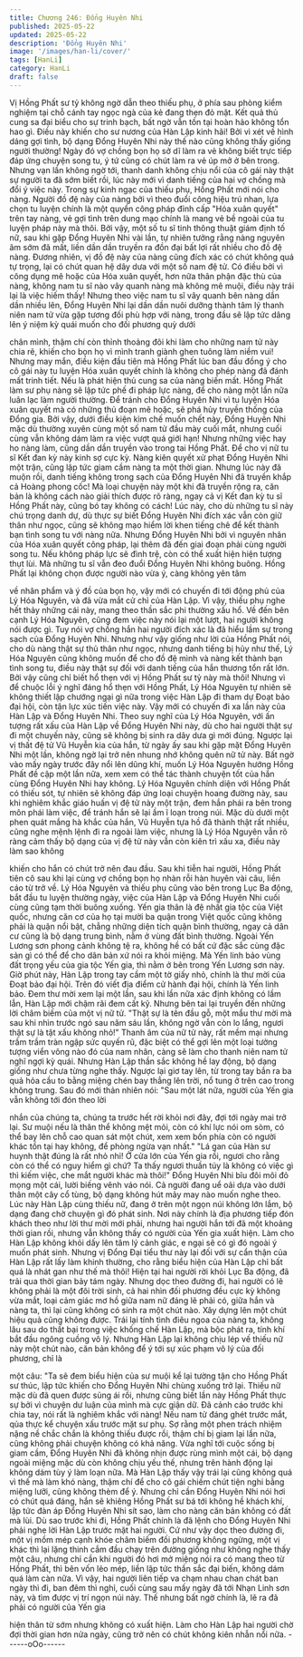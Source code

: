 ```yaml
---
title: Chương 246: Đổng Huyên Nhi
published: 2025-05-22
updated: 2025-05-22
description: 'Đổng Huyên Nhi'
image: '/images/han-li/cover/'
tags: [HanLi]
category: HanLi
draft: false
---
```


Vị Hồng Phất sư tỷ không ngờ dẫn theo thiếu phụ, ở phía sau
phòng kiểm nghiệm tại chỗ cánh tay ngọc ngà của kẻ đang thẹn
đỏ mặt. Kết quả thủ cung sa đại biểu cho sự trinh bạch, bất ngờ
vẫn tồn tại hoàn hảo không tổn hao gì. Điều này khiến cho sư
nương của Hàn Lập kinh hãi!
Bởi vì xét về hình dáng gợi tình, bộ dạng Đổng Huyên Nhi này thế
nào cũng không thấy giống người thường! Ngày đó vợ chồng bọn
họ sở dĩ làm ra vẻ không biết trực tiếp đáp ứng chuyện song tu, ý
tứ cũng có chút làm ra vẻ úp mở ở bên trong. Nhưng vạn lần
không ngờ tới, thanh danh không chịu nổi của cô gái này thật sự
người ta đã sớm biết rồi, lúc này mới vì danh tiếng của hai vợ
chồng mà đổi ý việc này.
Trong sự kinh ngạc của thiếu phụ, Hồng Phất mới nói cho nàng.
Người đồ đệ này của nàng bởi vì theo đuổi công hiệu trú nhan,
lựa chọn tu luyện chính là một quyển công pháp đỉnh cấp "Hóa
xuân quyết" trên tay nàng, vẻ gợi tình trên dung mạo chính là
mang vẻ bề ngoài của tu luyện pháp này mà thôi. Bởi vậy, một số
tu sĩ tinh thông thuật giám định tố nữ, sau khi gặp Đổng Huyên
Nhi vài lần, tự nhiên tưởng rằng nàng nguyên âm sớm đã mất,
liền dần dần truyền ra đồn đại bất lợi rất nhiều cho đồ đệ nàng.
Đương nhiên, vị đồ đệ này của nàng cũng đích xác có chút không
quá tự trọng, lại có chút quan hệ dây dưa với một số nam đệ tử.
Có điều bởi vì công dụng mê hoặc của Hóa xuân quyết, hơn nữa
thân phận đặc thù của nàng, không nam tu sĩ nào vây quanh
nàng mà không mê muội, điều này trái lại là việc hiếm thấy!
Nhưng theo việc nam tu sĩ vây quanh bên nàng dần dần nhiều
lên, Đổng Huyên Nhi lại dần dần nuôi dưỡng thành tâm lý thanh
niên nam tử vừa gặp tương đối phù hợp với nàng, trong đầu sẽ
lập tức dâng lên ý niệm kỳ quái muốn cho đối phương quỳ dưới

chân mình, thậm chí còn thỉnh thoảng đôi khi làm cho những nam
tử này chia rẽ, khiến cho bọn họ vì mình tranh giành ghen tuông
làm niềm vui!
Nhưng may mắn, điều kiện đầu tiên mà Hồng Phất lúc ban đầu
đồng ý cho cô gái này tu luyện Hóa xuân quyết chính là không
cho phép nàng đã đánh mất trinh tiết. Nếu là phát hiện thủ cung
sa của nàng biến mất. Hồng Phất làm sư phụ nàng sẽ lập tức phế
đi pháp lực nàng, để cho nàng một lần nữa luân lạc làm người
thường. Để tránh cho Đổng Huyên Nhi vì tu luyện Hóa xuân quyết
mà có những thủ đoạn mê hoặc, sẽ phá hủy truyền thống của
Đổng gia.
Bởi vậy, dưới điều kiện kìm chế muốn chết này, Đổng Huyên Nhi
mặc dù thường xuyên cùng một số nam tử đầu mày cuối mắt,
nhưng cuối cùng vẫn không dám làm ra việc vượt quá giới hạn!
Nhưng những việc hay ho nàng làm, cũng dần dần truyền vào
trong tai Hồng Phất. Để cho vị nữ tu sĩ Kết đan kỳ này kinh sợ
cực kỳ. Nàng kiên quyết xử phạt Đổng Huyên Nhi một trận, cũng
lập tức giam cầm nàng ta một thời gian.
Nhưng lúc này đã muộn rồi, danh tiếng không trong sạch của
Đổng Huyên Nhi đã truyền khắp cả Hoàng phong cốc! Mà loại
chuyện này một khi đã truyền rộng ra, căn bản là không cách nào
giải thích được rõ ràng, ngay cả vị Kết đan kỳ tu sĩ Hồng Phất
này, cũng bó tay không có cách!
Lúc này, cho dù những tu sĩ này chú trọng danh dự, dù thực sự
biết Đổng Huyên Nhi đích xác vẫn còn giữ thân như ngọc, cũng
sẽ không mạo hiểm lời khen tiếng chê để kết thành bạn tình song
tu với nàng nữa.
Nhưng Đổng Huyên Nhi bởi vì nguyên nhân của Hóa xuân quyết
công pháp, lại thêm đã đến giai đoạn phải cùng người song tu.
Nếu không pháp lực sẽ đình trệ, còn có thể xuất hiện hiện tượng
thụt lùi.
Mà những tu sĩ vẫn đeo đuổi Đổng Huyên Nhi không buông. Hồng
Phất lại không chọn được người nào vừa ý, càng không yên tâm

về nhân phẩm và ý đồ của bọn họ, vậy mới có chuyến đi tới động
phủ của Lý Hóa Nguyên, và đã vừa mắt cử chỉ của Hàn Lập.
Vì vậy, thiếu phụ nghe hết thảy những cái này, mang theo thần
sắc phi thường xấu hổ. Về đến bên cạnh Lý Hóa Nguyên, cũng
đem việc này nói lại một lượt, hai người không nói được gì.
Tuy nói vợ chồng hắn hai người đích xác là đã hiểu lầm sự trong
sạch của Đổng Huyên Nhi. Nhưng như vậy giống như lời của
Hồng Phất nói, cho dù nàng thật sự thủ thân như ngọc, nhưng
danh tiếng bị hủy như thế, Lý Hóa Nguyên cũng không muốn để
cho đồ đệ mình và nàng kết thành bạn tình song tu, điều này thật
sự đối với danh tiếng của hắn thương tổn rất lớn. Bởi vậy cũng
chỉ biết hổ thẹn với vị Hồng Phất sư tỷ này mà thôi!
Nhưng vì để chuộc lỗi ý nghĩ đáng hổ thẹn với Hồng Phất, Lý Hóa
Nguyên tự nhiên sẽ không thiết lập chướng ngại gì nữa trong việc
Hàn Lập đi tham dự Đoạt bảo đại hội, còn tận lực xúc tiến việc
này. Vậy mới có chuyến đi xa lần này của Hàn Lập và Đổng
Huyên Nhi.
Theo suy nghĩ của Lý Hóa Nguyên, với ấn tượng rất xấu của Hàn
Lập về Đổng Huyên Nhi này, dù cho hai người thật sự đi một
chuyến này, cũng sẽ không bị sinh ra dây dưa gì mới đúng.
Ngược lại vị thất đệ tử Vũ Huyễn kia của hắn, từ ngày ấy sau khi
gặp mặt Đổng Huyên Nhi một lần, không ngờ lại trở nên nhung
nhớ không quên nữ tử này. Bất ngờ vào mấy ngày trước đây nổi
lên dũng khí, muốn Lý Hóa Nguyên hướng Hồng Phất đề cập một
lần nữa, xem xem có thể tác thành chuyện tốt của hắn cùng Đổng
Huyên Nhi hay không.
Lý Hóa Nguyên chính diện với Hồng Phất có thiếu sót, tự nhiên
sẽ không đáp ứng loại chuyện hoang đường này, sau khi nghiêm
khắc giáo huấn vị đệ tử này một trận, đem hắn phái ra bên trong
môn phái làm việc, để tránh hắn sẽ lại ầm ĩ loạn trong núi.
Mặc dù dưới một phen quát mắng hà khắc của hắn, Vũ Huyễn
tựa hồ đã thành thật rất nhiều, cũng nghe mệnh lệnh đi ra ngoài
làm việc, nhưng là Lý Hóa Nguyên vẫn rõ ràng cảm thấy bộ dạng
của vị đệ tử này vẫn còn kiên trì xấu xa, điều này làm sao không

khiến cho hắn có chút trở nên đau đầu.
Sau khi tiễn hai người, Hồng Phất tiên cô sau khi lại cùng vợ
chồng bọn họ nhàn rỗi hàn huyên vài câu, liền cáo từ trở về. Lý
Hóa Nguyên và thiếu phụ cũng vào bên trong Lục Ba động, bắt
đầu tu luyện thường ngày, việc của Hàn Lập và Đổng Huyên Nhi
cuối cùng cũng tạm thời buông xuống.
Yến gia thân là đệ nhất gia tộc của Việt quốc, nhưng căn cơ của
họ tại mười ba quận trong Việt quốc cũng không phải là quận nổi
bật, chẳng những diện tích quận bình thường, ngay cả dân cư
cũng là bộ dạng trung bình, nằm ở vùng đất bình thường. Ngoài
Yến Lương sơn phong cảnh không tệ ra, không hề có bất cứ đặc
sắc cùng đặc sản gì có thể để cho dân bản xứ nói ra khỏi miệng.
Mà Yến linh bảo vùng đất trọng yếu của gia tộc Yến gia, thì nằm
ở bên trong Yến Lương sơn này.
Giờ phút này, Hàn Lập trong tay cầm một tờ giấy nhỏ, chính là
thư mời của Đoạt bảo đại hội. Trên đó viết địa điểm cử hành đại
hội, chính là Yến linh bảo.
Đem thư mời xem lại một lần, sau khi lần nữa xác định không có
lầm lẫn, Hàn Lập mới chậm rãi đem cất kỹ. Nhưng bên tai lại
truyền đến những lời châm biếm của một vị nữ tử.
"Thật sự là tên đầu gỗ, một mẩu thư mời mà sau khi nhìn trước
ngó sau năm sáu lần, không ngờ vẫn còn lo lắng, ngươi thật sự là
tật xấu không nhỏ!"
Thanh âm của nữ tử này, rất mềm mại nhưng trầm trầm tràn ngập
sức quyến rũ, đặc biệt có thể gợi lên một loại tưởng tượng viển
vông nào đó của nam nhân, càng sẽ làm cho thanh niên nam tử
nghĩ ngợi kỳ quái.
Nhưng Hàn Lập thần sắc không hề lay động, bộ dạng giống như
chưa từng nghe thấy. Ngược lại giơ tay lên, từ trong tay bắn ra ba
quả hỏa cầu to bằng miệng chén bay thẳng lên trời, nổ tung ở
trên cao trong không trung. Sau đó mới thản nhiên nói:
"Sau một lát nữa, người của Yến gia vẫn không tới đón theo lời

nhắn của chúng ta, chúng ta trước hết rời khỏi nơi đây, đợi tới
ngày mai trở lại. Sư muội nếu là thân thể không mệt mỏi, còn có
khí lực nói om sòm, có thể bay lên chỗ cao quan sát một chút,
xem xem bốn phía còn có người khác tồn tại hay không, để phòng
ngừa vạn nhất."
"Lá gan của Hàn sư huynh thật đúng là rất nhỏ nhỉ! Ở cửa lớn của
Yến gia rồi, ngươi cho rằng còn có thể có nguy hiểm gì chứ? Ta
thấy ngươi thuần túy là không có việc gì thì kiếm việc, che mắt
người khác mà thôi!" Đổng Huyên Nhi bĩu đôi môi đỏ mọng một
cái, lười biếng vênh váo nói. Cả người đang uể oải dựa vào dưới
thân một cây cổ tùng, bộ dạng không hút mảy may nào muốn
nghe theo.
Lúc này Hàn Lập cùng thiếu nữ, đang ở trên một ngọn núi không
lớn lắm, bộ dạng đang chờ chuyện gì đó phát sinh.
Nơi này chính là địa phương tiếp đón khách theo như lời thư mời
mới phải, nhưng hai người hắn tới đã một khoảng thời gian rồi,
nhưng vẫn không thấy có người của Yến gia xuất hiện. Làm cho
Hàn Lập không khỏi dấy lên tâm lý cảnh giác, e ngại sẽ có gì đó
ngoài ý muốn phát sinh.
Nhưng vị Đổng Đại tiểu thư này lại đối với sự cẩn thận của Hàn
Lập rất lấy làm khinh thường, cho rằng biểu hiện của Hàn Lập chỉ
bất quá là nhát gan như thế mà thôi!
Hiện tại hai người rời khỏi Lục Ba động, đã trải qua thời gian bảy
tám ngày.
Nhưng dọc theo đường đi, hai người có lẽ không phải là một đôi
trời sinh, cả hai nhìn đối phương đều cực kỳ không vừa mắt, loại
cảm giác mơ hồ giữa nam nữ đáng lẽ phải có, giữa hắn và nàng
ta, thì lại cũng không có sinh ra một chút nào. Xây dựng lên một
chút hiệu quả cũng không được. Trái lại tính tình điêu ngoa của
nàng ta, không lâu sau do thất bại trong việc khống chế Hàn Lập,
mà bộc phát ra, tính khí bắt đầu ngông cuồng vô lý.
Nhưng Hàn Lập lại không chịu lép vế thiếu nữ này một chút nào,
căn bản không để ý tới sự xúc phạm vô lý của đối phương, chỉ là

một câu: "Ta sẽ đem biểu hiện của sư muội kể lại tường tận cho
Hồng Phất sư thúc, lập tức khiến cho Đổng Huyên Nhi chùng
xuống trở lại.
Thiếu nữ mặc dù đã quen được sủng ái rồi, nhưng cũng biết lần
này Hồng Phất thực sự bởi vì chuyện dư luận của mình mà cực
giận dữ.
Đã cảnh cáo trước khi chia tay, nói rất là nghiêm khắc với nàng!
Nếu nam tử đáng ghét trước mắt, qủa thực kể chuyện xấu trước
mặt sư phụ. Sợ rằng một phen trách nhiệm nặng nề chắc chắn là
không thiếu được rồi, thậm chí bị giam lại lần nữa, cũng không
phải chuyện không có khả năng.
Vừa nghĩ tới cuộc sống bị giam cầm, Đổng Huyên Nhi đã không
nhịn được rùng mình một cái, bộ dạng ngoài miệng mặc dù còn
không chịu yếu thế, nhưng trên hành động lại không dám tùy ý
làm loạn nữa.
Mà Hàn Lập thấy vậy trái lại cũng không quá vì thế mà làm khó
nàng, thậm chí để cho cô gái chiếm chút tiện nghi bằng miệng
lưỡi, cũng không thèm để ý. Nhưng chỉ cần Đổng Huyên Nhi nói
hơi có chút quá đáng, hắn sẽ khiêng Hồng Phất sư bá tới không
hề khách khí, lập tức đàn áp Đổng Huyên Nhi sít sao, làm cho
nàng căn bản không có đất mà lùi. Dù sao trước khi đi, Hồng Phất
chính là đã lệnh cho Đổng Huyên Nhi phải nghe lời Hàn Lập
trước mặt hai người.
Cứ như vậy dọc theo đường đi, một vị mồm mép cạnh khóe châm
biếm đối phương không ngừng, một vị khác thì lại lặng thinh cắm
đầu chạy trên đường giống như không nghe thấy một câu, nhưng
chỉ cần khi người đó hơi mở miệng nói ra có mang theo từ Hồng
Phất, thì bên vốn lẻo mép, liền lập tức thần sắc đại biến, không
dám quá làm càn nữa.
Vì vậy, hai người liên tiếp va chạm nhau chan chát ban ngày thì
đi, ban đêm thì nghỉ, cuối cùng sau mấy ngày đã tới Nhạn Linh
sơn này, và tìm được vị trí ngọn núi này.
Thế nhưng bất ngờ chính là, lẽ ra đã phải có người của Yến gia

hiện thân từ sớm nhưng không có xuất hiện. Làm cho Hàn Lập
hai người chờ đợi thời gian hơn nửa ngày, cũng trở nên có chút
không kiên nhẫn nổi nữa.
------oOo------
